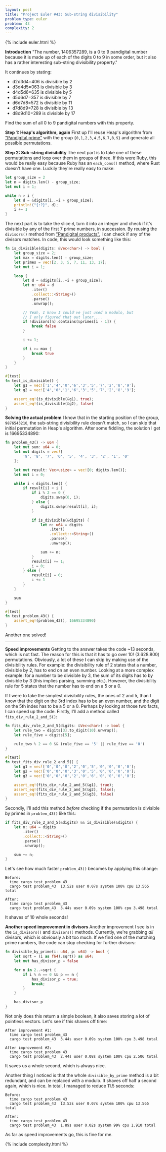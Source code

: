 ```yaml
---
layout: post
title: "Project Euler #43: Sub-string divisibility"
problem_type: euler
problem: 43
complexity: 2
---
```


{% include euler.html %}

**Introduction**
"The number, 1406357289, is a 0 to 9 pandigital number because it is made up of each of the digits 0 to 9 in some order, but it also has a rather interesting sub-string divisibility property."

It continues by stating:

- d2d3d4=406 is divisible by 2
- d3d4d5=063 is divisible by 3
- d4d5d6=635 is divisible by 5
- d5d6d7=357 is divisible by 7
- d6d7d8=572 is divisible by 11
- d7d8d9=728 is divisible by 13
- d8d9d10=289 is divisible by 17

Find the sum of all 0 to 9 pandigital numbers with this property.

**Step 1: Heap's algorithm, again**
First up I'll reuse Heap's algorithm from ["Pandigital prime"](/2021/11/12/project-euler-41-pandigital-prime.html) with the group `{0,1,2,3,4,5,6,7,8,9}` and generate all possible permutations.

**Step 2: Sub-string divisibility**
The next part is to take one of these permutations and loop over them in groups of three. If this were Ruby, this would be really easy because Ruby has an `each_cons()` method, where Rust doesn't have one. Luckily they're really easy to make:

```rust
let group_size = 2
let n = digits.len() - group_size;
let mut i = 1;

while n > i {
    let d = &digits[i..=i + group_size];
    println!("{:?}", d);
    i += 1
}
```

The next part is to take the slice `d`, turn it into an integer and check if it's divisible by any of the first 7 prime numbers, in succession. By reusing the `divisors()` method from ["Pandigital products"](/2021/11/06/project-euler-32-pandigital-products.html), I can check if any of the divisors matches. In code, this would look something like this:

```rust
fn is_divisible(digits: &Vec<char>) -> bool {
    let group_size = 2;
    let max = digits.len() - group_size;
    let primes = vec![2, 3, 5, 7, 11, 13, 17];
    let mut i = 1;

    loop {
        let d = &digits[i..=i + group_size];
        let n: u64 = d
            .iter()
            .collect::<String>()
            .parse()
            .unwrap();

        // Yeah, I know I could've just used a modulo, but
        // I only figured that out later....
        if !divisors(n).contains(&primes[i - 1]) {
            break false
        }

        i += 1;

        if i >= max {
            break true
        }
    }
}

#[test]
fn test_is_divisible() {
    let g1 = vec!['1','4','0','6','3','5','7','2','8','9'];
    let g2 = vec!['4','0','1','6','3','5','7','2','8','9'];

    assert_eq!(is_divisible(&g1), true);
    assert_eq!(is_divisible(&g2), false)
}
```

**Solving the actual problem**
I know that in the starting position of the group, `9876543210`, the sub-string divisibility rule doesn't match, so I can skip that initial permutation in Heap's algorithm. After some fiddling, the solution I get is 16695334890:

```rust
fn problem_43() -> u64 {
    let mut sum: u64 = 0;
    let mut digits = vec![
        '9', '8', '7', '6', '5', '4', '3', '2', '1', '0'
    ];

    let mut result: Vec<usize> = vec![0; digits.len()];
    let mut i = 0;

    while i < digits.len() {
        if result[i] < i {
            if i % 2 == 0 {
                digits.swap(0, i);
            } else {
                digits.swap(result[i], i);
            }

            if is_divisible(&digits) {
                let n: u64 = digits
                    .iter()
                    .collect::<String>()
                    .parse()
                    .unwrap();

                sum += n;
            }
            result[i] += 1;
            i = 0;
        } else {
            result[i] = 0;
            i += 1
        }
    }

    sum
}

#[test]
fn test_problem_43() {
    assert_eq!(problem_43(), 16695334890)
}
```

Another one solved!

---

**Speed improvements**
Getting to the answer takes the code ~13 seconds, which is not fast. The reason for this is that it has to go over 10! (3.628.800) permutations. Obviously, a lot of these I can skip by making use of the divisibility rules. For example: the divisibility rule of 2 states that a number, divisible by 2, has to end on an even number. Looking at a more complex example: for a number to be divisible by 3, the sum of its digits has to by divisible by 3 (this implies parsing, summing etc.). However, the divisibility rule for 5 states that the number has to end on a 5 or a 0.

If I were to take the simplest divisibility rules, the ones of 2 and 5, than I know that the digit on the 3rd index has to be an even number, and the digit on the 5th index has to be a 5 or a 0. Perhaps by looking at those two facts, I can speed up the code. Firstly, I'll add a method called `fits_div_rule_2_and_5()`:

```rust
fn fits_div_rule_2_and_5(digits: &Vec<char>) -> bool {
    let rule_two = digits[3].to_digit(10).unwrap();
    let rule_five = digits[5];

    rule_two % 2 == 0 && (rule_five == '5' || rule_five == '0')
}

#[test]
fn test_fits_div_rule_2_and_5() {
    let g1 = vec!['0','0','0','2','0','5','0','0','0','0'];
    let g2 = vec!['0','0','0','3','0','5','0','0','0','0'];
    let g3 = vec!['0','0','0','2','0','6','0','0','0','0'];

    assert_eq!(fits_div_rule_2_and_5(&g1), true);
    assert_eq!(fits_div_rule_2_and_5(&g2), false);
    assert_eq!(fits_div_rule_2_and_5(&g3), false)
}
```

Secondly, I'll add this method _before_ checking if the permutation is divisible by primes in `problem_43()` like this:

```rust
if fits_div_rule_2_and_5(&digits) && is_divisible(&digits) {
    let n: u64 = digits
        .iter()
        .collect::<String>()
        .parse()
        .unwrap();

    sum += n;
}
```

Let's see how much faster `problem_43()` becomes by applying this change:

```
Before:
  time cargo test problem_43
  cargo test problem_43  13.52s user 0.07s system 100% cpu 13.565 total

After:
  time cargo test problem_43
  cargo test problem_43  3.44s user 0.09s system 100% cpu 3.498 total
```

It shaves of 10 whole seconds!

**Another speed improvement in divisors**
Another improvement I see is in the `is_divisors()` and `divisors()` methods. Currently, we're grabbing _all_ divisors, which is obviously a bit too much. If we find one of the matching prime numbers, the code can stop checking for further divisors:

```rust
fn divisible_by_prime(i: u64, p: u64) -> bool {
    let sqrt = (i as f64).sqrt() as u64;
    let mut has_divisor_p = false

    for n in 2..=sqrt {
        if i % n == 0 && p == n {
            has_divisor_p = true;
            break;
        }
    }

    has_divisor_p
}
```

Not only does this return a simple boolean, it also saves storing a lot of pointless vectors. Let's see if this shaves off time:

```
After improvement #1:
  time cargo test problem_43
  cargo test problem_43  3.44s user 0.09s system 100% cpu 3.498 total

After improvement #2:
  time cargo test problem_43
  cargo test problem_43  2.44s user 0.08s system 100% cpu 2.506 total
```

It saves us a whole second, which is always nice.

Another thing I noticed is that the whole `divisible_by_prime` method is a bit redundant, and can be replaced with a modulo. It shaves off half a second again, which is nice. In total, I managed to reduce 11.5 seconds:

```
Before:
  time cargo test problem_43
  cargo test problem_43  13.52s user 0.07s system 100% cpu 13.565 total

After:
  time cargo test problem_43
  cargo test problem_43  1.89s user 0.02s system 99% cpu 1.910 total
```

As far as speed improvements go, this is fine for me.

{% include complexity.html %}
